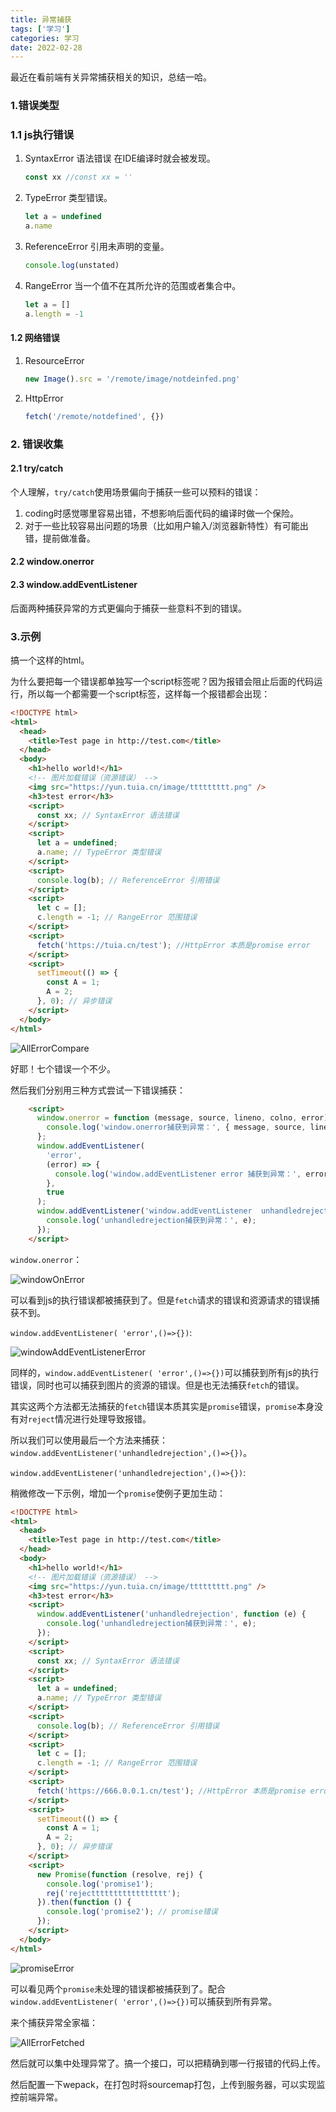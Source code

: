```yaml
---
title: 异常捕获
tags: ['学习']
categories: 学习
date: 2022-02-28
---
```


最近在看前端有关异常捕获相关的知识，总结一哈。

<!--more-->

### 1.错误类型

### 1.1 js执行错误

1. SyntaxError 语法错误 在IDE编译时就会被发现。

   ```javascript
   const xx //const xx = ''
   ```

2. TypeError 类型错误。

   ```javascript
   let a = undefined
   a.name

3. ReferenceError 引用未声明的变量。

   ```javascript
   console.log(unstated)

4. RangeError 当一个值不在其所允许的范围或者集合中。

   ```javascript
   let a = []
   a.length = -1
   ```

#### 1.2 网络错误

1. ResourceError

   ```javascript
   new Image().src = '/remote/image/notdeinfed.png'
   ```

   

2. HttpError

   ```javascript
   fetch('/remote/notdefined', {})

### 2. 错误收集

#### 2.1 try/catch

个人理解，`try/catch`使用场景偏向于捕获一些可以预料的错误：

1. coding时感觉哪里容易出错，不想影响后面代码的编译时做一个保险。
2. 对于一些比较容易出问题的场景（比如用户输入/浏览器新特性）有可能出错，提前做准备。

#### 2.2 window.onerror

#### 2.3 window.addEventListener

后面两种捕获异常的方式更偏向于捕获一些意料不到的错误。

### 3.示例

搞一个这样的html。

为什么要把每一个错误都单独写一个script标签呢？因为报错会阻止后面的代码运行，所以每一个都需要一个script标签，这样每一个报错都会出现：

```html
<!DOCTYPE html>
<html>
  <head>
    <title>Test page in http://test.com</title>
  </head>
  <body>
    <h1>hello world!</h1>
    <!-- 图片加载错误（资源错误） -->
    <img src="https://yun.tuia.cn/image/ttttttttt.png" /> 	
    <h3>test error</h3>
    <script>
      const xx; // SyntaxError 语法错误
    </script>
    <script>
      let a = undefined;
      a.name; // TypeError 类型错误
    </script>
    <script>
      console.log(b); // ReferenceError 引用错误
    </script>
    <script>
      let c = [];
      c.length = -1; // RangeError 范围错误
    </script>
    <script>
      fetch('https://tuia.cn/test'); //HttpError 本质是promise error
    </script>
    <script>
      setTimeout(() => {
        const A = 1;
        A = 2;
      }, 0); // 异步错误
    </script>
  </body>
</html>

```

![AllErrorCompare](https://gitee.com/dqtwdd/img/raw/master/AllErrorCompare.png)

好耶！七个错误一个不少。

然后我们分别用三种方式尝试一下错误捕获：

```html
    <script>
      window.onerror = function (message, source, lineno, colno, error) {
        console.log('window.onerror捕获到异常：', { message, source, lineno, colno, error });
      };
      window.addEventListener(
        'error',
        (error) => {
          console.log('window.addEventListener error 捕获到异常：', error.message);
        },
        true
      );
      window.addEventListener('window.addEventListener  unhandledrejection', function (e) {
        console.log('unhandledrejection捕获到异常：', e);
      });
    </script>
```

`window.onerror`：

![windowOnError](https://gitee.com/dqtwdd/img/raw/master/windowOnError.png)

可以看到js的执行错误都被捕获到了。但是`fetch`请求的错误和资源请求的错误捕获不到。

`window.addEventListener( 'error',()=>{})`:

![windowAddEventListenerError](https://gitee.com/dqtwdd/img/raw/master/windowAddEventListenerError.png)

同样的，`window.addEventListener( 'error',()=>{})`可以捕获到所有js的执行错误，同时也可以捕获到图片的资源的错误。但是也无法捕获`fetch`的错误。

其实这两个方法都无法捕获的`fetch`错误本质其实是`promise`错误，`promise`本身没有对`reject`情况进行处理导致报错。

所以我们可以使用最后一个方法来捕获：`window.addEventListener('unhandledrejection',()=>{})`。

`window.addEventListener('unhandledrejection',()=>{})`:

稍微修改一下示例，增加一个`promise`使例子更加生动：

```html
<!DOCTYPE html>
<html>
  <head>
    <title>Test page in http://test.com</title>
  </head>
  <body>
    <h1>hello world!</h1>
    <!-- 图片加载错误（资源错误） -->
    <img src="https://yun.tuia.cn/image/ttttttttt.png" />
    <h3>test error</h3>
    <script>
      window.addEventListener('unhandledrejection', function (e) {
        console.log('unhandledrejection捕获到异常：', e);
      });
    </script>
    <script>
      const xx; // SyntaxError 语法错误
    </script>
    <script>
      let a = undefined;
      a.name; // TypeError 类型错误
    </script>
    <script>
      console.log(b); // ReferenceError 引用错误
    </script>
    <script>
      let c = [];
      c.length = -1; // RangeError 范围错误
    </script>
    <script>
      fetch('https://666.0.0.1.cn/test'); //HttpError 本质是promise error
    </script>
    <script>
      setTimeout(() => {
        const A = 1;
        A = 2;
      }, 0); // 异步错误
    </script>
    <script>
      new Promise(function (resolve, rej) {
        console.log('promise1');
        rej('rejecttttttttttttttttt');
      }).then(function () {
        console.log('promise2'); // promise错误
      });
    </script>
  </body>
</html>

```

![promiseError](https://gitee.com/dqtwdd/img/raw/master/promiseError.png)

可以看见两个`promise`未处理的错误都被捕获到了。配合`window.addEventListener( 'error',()=>{})`可以捕获到所有异常。

来个捕获异常全家福：

![AllErrorFetched](https://gitee.com/dqtwdd/img/raw/master/AllErrorFetched.png)

然后就可以集中处理异常了。搞一个接口，可以把精确到哪一行报错的代码上传。

然后配置一下wepack，在打包时将sourcemap打包，上传到服务器，可以实现监控前端异常。

